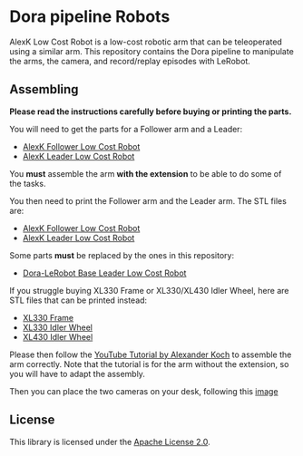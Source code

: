 # Dora pipeline Robots

AlexK Low Cost Robot is a low-cost robotic arm that can be teleoperated using a similar arm. This repository contains
the Dora pipeline to manipulate the arms, the camera, and record/replay episodes with LeRobot.

## Assembling

**Please read the instructions carefully before buying or printing the parts.**

You will need to get the parts for a Follower arm and a Leader:

- [AlexK Follower Low Cost Robot](https://github.com/AlexanderKoch-Koch/low_cost_robot/?tab=readme-ov-file#follower-arm)
- [AlexK Leader Low Cost Robot](https://github.com/AlexanderKoch-Koch/low_cost_robot/?tab=readme-ov-file#follower-arm)

You **must** assemble the arm **with the extension** to be able to do some of the tasks.

You then need to print the Follower arm and the Leader arm. The STL files are:

- [AlexK Follower Low Cost Robot](https://github.com/AlexanderKoch-Koch/low_cost_robot/tree/main/hardware/follower/stl)
- [AlexK Leader Low Cost Robot](https://github.com/AlexanderKoch-Koch/low_cost_robot/tree/main/hardware/leader/stl)

Some parts **must** be replaced by the ones in this repository:

- [Dora-LeRobot Base Leader Low Cost Robot](assets/stl/LEADER_Base.stl)

If you struggle buying XL330 Frame or XL330/XL430 Idler Wheel, here are STL files that can be printed instead:

- [XL330 Frame](assets/stl/XL330_Frame.stl)
- [XL330 Idler Wheel](assets/stl/XL330_Idler_Wheel.stl)
- [XL430 Idler Wheel](assets/stl/XL430_Idler_Wheel.stl)

Please then follow the [YouTube Tutorial by Alexander Koch](https://youtu.be/RckrXOEoWrk?si=ZXDnnlF6BQd_o7v8) to
assemble the arm correctly.
Note that the tutorial is for the arm without the extension, so you will have to adapt the assembly.

Then you can place the two cameras on your desk, following this [image]()

## License

This library is licensed under the [Apache License 2.0](../../LICENSE).